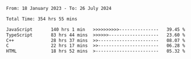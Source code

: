 <!-- ![GitHub metrics](https://metrics.lecoq.io/i-ice-bear) -->  

<!--START_SECTION:waka-->

```txt
From: 18 January 2023 - To: 26 July 2024

Total Time: 354 hrs 55 mins

JavaScript       140 hrs 1 min   >>>>>>>>>>---------------   39.45 %
TypeScript       83 hrs 44 mins  >>>>>>-------------------   23.60 %
C++              28 hrs 37 mins  >>-----------------------   08.07 %
C                22 hrs 17 mins  >>-----------------------   06.28 %
HTML             18 hrs 52 mins  >------------------------   05.32 %
```

<!--END_SECTION:waka-->
###
